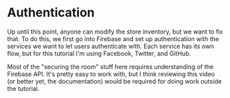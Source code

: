 # Authentication

Up until this point, anyone can modify the store inventory, but we want to fix that. To do this, we first go into Firebase and set up authentication with the services we want to let users authenticate with. Each service has its own flow, but for this tutorial I'm using Facebook, Twitter, and GitHub.

Most of the "securing the room" stuff here requires understanding of the Firebase API. It's pretty easy to work with, but I think reviewing this video (or better yet, the documentation) would be required for doing work outside the tutorial.
